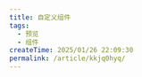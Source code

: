 ```yaml
---
title: 自定义组件
tags:
  - 预览
  - 组件
createTime: 2025/01/26 22:09:30
permalink: /article/kkjq0hyq/
---
```


<CustomComponent />
